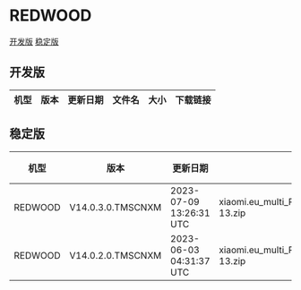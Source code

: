 # REDWOOD
[开发版](#开发版)  [稳定版](#稳定版)
## 开发版
| 机型 | 版本 | 更新日期 | 文件名 | 大小 | 下载链接 |
| ---- | ---- | ---- | ---- | ---- | ---- |
## 稳定版
| 机型 | 版本 | 更新日期 | 文件名 | 大小 | 下载链接 |
| ---- | ---- | ---- | ---- | ---- | ---- |
| REDWOOD | V14.0.3.0.TMSCNXM | 2023-07-09 13:26:31 UTC | xiaomi.eu_multi_REDWOOD_V14.0.3.0.TMSCNXM_v14-13.zip | 4.8 GB | [SourceForge](https://sourceforge.net/projects/xiaomi-eu-multilang-miui-roms/files/xiaomi.eu/MIUI-STABLE-RELEASES/MIUIv14/xiaomi.eu_multi_REDWOOD_V14.0.3.0.TMSCNXM_v14-13.zip/download) |
| REDWOOD | V14.0.2.0.TMSCNXM | 2023-06-03 04:31:37 UTC | xiaomi.eu_multi_REDWOOD_V14.0.2.0.TMSCNXM_v14-13.zip | 4.8 GB | [SourceForge](https://sourceforge.net/projects/xiaomi-eu-multilang-miui-roms/files/xiaomi.eu/MIUI-STABLE-RELEASES/MIUIv14/xiaomi.eu_multi_REDWOOD_V14.0.2.0.TMSCNXM_v14-13.zip/download) |
